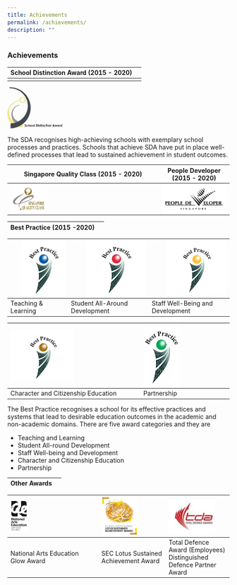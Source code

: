 ```yaml
---
title: Achievements
permalink: /achievements/
description: ""
---
```

### **Achievements**

|School Distinction Award (2015 - 2020) |  |
|---|---|
|  |  |

<img src="/images/sda.png" style="width:25%">

The SDA recognises high-achieving schools with exemplary school processes and practices. Schools that achieve SDA have put in place well-defined processes that lead to sustained achievement in student outcomes.

| Singapore Quality Class (2015 - 2020) | People Developer (2015 - 2020) |
|---|---|
|<img src="/images/SQC.jpg" style="width:25%" align=left> | <img src="/images/pd.png" align=left>|

| Best Practice (2015 -2020) |   |
|---|---|

| <img src="/images/achievement4.jpg" style="width:80%" align=right> | <img src="/images/achievement5.jpg" style="width:80%" align=right> | <img src="/images/achievement6.jpg" style="width:80%" align=right> | 
|---|---|---|
|Teaching & Learning	 |  Student All-Around Development | Staff Well-Being and Development |

| <img src="/images/achievement7.jpg" style="width:50%" align=left> | <img src="/images/achievement8.jpg" style="width:43%" align=left> |
|---|---|
| Character and Citizenship Education | Partnership |


The Best Practice recognises a school for its effective practices and systems that lead to desirable education outcomes in the academic and non-academic domains. There are five award categories and they are

* Teaching and Learning
* Student All-round Development
* Staff Well-being and Development
* Character and Citizenship Education
* Partnership

| Other Awards |   |
|---|---|

| <img src="/images/achievement9.jpg" style="width:20%" align=left> | <img src="/images/achievement10.jpg" style="width:60%" align=left> | <img src="/images/achievement11.jpg" style="width:80%" align=left> | 
|---|---|---|
| National Arts Education <br> Glow Award	 |  SEC Lotus Sustained <br> Achievement Award | Total Defence Award (Employees) <br> Distinguished Defence Partner Award |